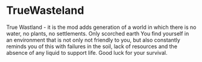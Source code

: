 # TrueWasteland
True Wastland - it is the mod adds generation of a world in which there is no water, no plants, no settlements. Only scorched earth You find yourself in an environment that is not only not friendly to you, but also constantly reminds you of this with failures in the soil, lack of resources and the absence of any liquid to support life. Good luck for your survival.
